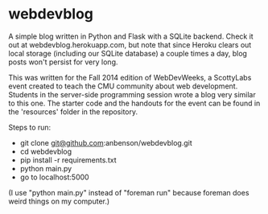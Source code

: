 webdevblog
==================

A simple blog written in Python and Flask with a SQLite backend. Check it out at webdevblog.herokuapp.com, but note that since Heroku clears out local storage (including our SQLite database) a couple times a day, blog posts won't persist for very long.

This was written for the Fall 2014 edition of WebDevWeeks, a ScottyLabs event created to teach the CMU community about web development. Students in the server-side programming session wrote a blog very similar to this one. The starter code and the handouts for the event can be found in the 'resources' folder in the repository.

Steps to run:
- git clone git@github.com:anbenson/webdevblog.git
- cd webdevblog
- pip install -r requirements.txt
- python main.py
- go to localhost:5000

(I use "python main.py" instead of "foreman run" because foreman does weird things on my computer.)
